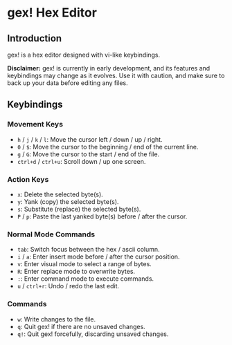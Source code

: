 # gex! Hex Editor

## Introduction

gex! is a hex editor designed with vi-like keybindings.

**Disclaimer:** gex! is currently in early development, and its features and
keybindings may change as it evolves. Use it with caution, and make sure to back
up your data before editing any files.

## Keybindings

### Movement Keys

- `h` / `j` / `k` / `l`: Move the cursor left / down / up / right.
- `0` / `$`: Move the cursor to the beginning / end of the current line.
- `g` / `G`: Move the cursor to the start / end of the file.
- `ctrl+d` / `ctrl+u`: Scroll down / up one screen.

### Action Keys

- `x`: Delete the selected byte(s).
- `y`: Yank (copy) the selected byte(s).
- `s`: Substitute (replace) the selected byte(s).
- `P` / `p`: Paste the last yanked byte(s) before / after the cursor.

### Normal Mode Commands

- `tab`: Switch focus between the hex / ascii column.
- `i` / `a`: Enter insert mode before / after the cursor position.
- `v`: Enter visual mode to select a range of bytes.
- `R`: Enter replace mode to overwrite bytes.
- `:`: Enter command mode to execute commands.
- `u` / `ctrl+r`: Undo / redo the last edit.

### Commands

- `w`: Write changes to the file.
- `q`: Quit gex! if there are no unsaved changes.
- `q!`: Quit gex! forcefully, discarding unsaved changes.
